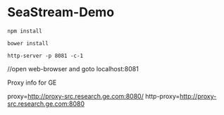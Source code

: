 SeaStream-Demo
==============
	npm install

	bower install

	http-server -p 8081 -c-1

//open web-browser and goto localhost:8081


Proxy info for GE

proxy=http://proxy-src.research.ge.com:8080/
http-proxy=http://proxy-src.research.ge.com:8080